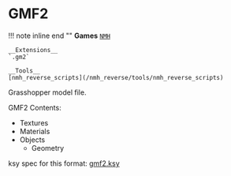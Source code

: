 # GMF2

!!! note inline end ""
    __Games__
    [`NMH`](/nmh_reverse/games/NMH)
    
    __Extensions__
    `.gm2`

    __Tools__  
    [nmh_reverse_scripts](/nmh_reverse/tools/nmh_reverse_scripts)

Grasshopper model file.

GMF2 Contents:

- Textures
- Materials
- Objects
    - Geometry

ksy spec for this format: [gmf2.ksy](https://github.com/sevonj/nmh_reverse/blob/master/lib/kaitai_defs/gmf2.ksy)